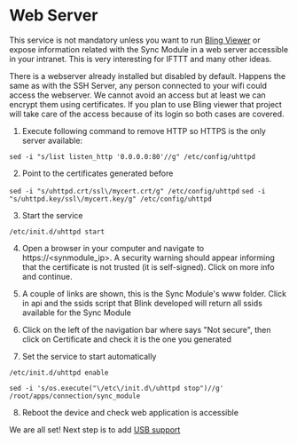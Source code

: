 # Web Server

This service is not mandatory unless you want to run [Bling Viewer](https://github.com/lurume84/bling-viewer) or expose information related with the Sync Module in a web server accessible in your intranet. This is very interesting for IFTTT and many other ideas.

There is a webserver already installed but disabled by default. Happens the same as with the SSH Server, any person connected to your wifi could access the webserver. We cannot avoid an access but at least we can encrypt them using certificates. If you plan to use Bling viewer that project will take care of the access because of its login so both cases are covered.

1. Execute following command to remove HTTP so HTTPS is the only server available:

`sed -i "s/list listen_http '0.0.0.0:80'//g" /etc/config/uhttpd`

2. Point to the certificates generated before

`sed -i "s/uhttpd.crt/ssl\/mycert.crt/g" /etc/config/uhttpd`
`sed -i "s/uhttpd.key/ssl\/mycert.key/g" /etc/config/uhttpd`

3. Start the service

`/etc/init.d/uhttpd start`

4. Open a browser in your computer and navigate to https://<synmodule_ip>. A security warning should appear informing that the certificate is not trusted (it is self-signed). Click on more info and continue.

5. A couple of links are shown, this is the Sync Module's www folder. Click in api and the ssids script that Blink developed will return all ssids available for the Sync Module

6. Click on the left of the navigation bar where says "Not secure", then click on Certificate and check it is the one you generated

7. Set the service to start automatically

`/etc/init.d/uhttpd enable`

`sed -i 's/os.execute("\/etc\/init.d\/uhttpd stop")//g' /root/apps/connection/sync_module`

8. Reboot the device and check web application is accessible

We are all set! Next step is to add [USB support](usb.md) 

